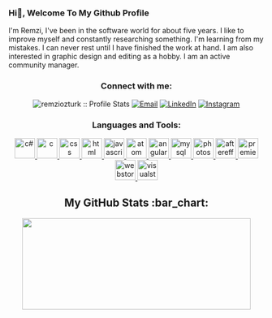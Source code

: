 ### Hi👋, Welcome To My Github Profile

I'm Remzi, I've been in the software world for about five years. I like to improve myself and constantly researching something. I'm learning from my mistakes. I can never rest until I have finished the work at hand. I am also interested in graphic design and editing as a hobby.
I am an active community manager. 
<h3 align="center">Connect with me:</h3>

<p align="center">
<img src="https://komarev.com/ghpvc/?username=remziozturk0&color=green" alt="remziozturk :: Profile Stats"></a>
<a href="mailto:remziramseyozturk@gmail.com"><img alt="Email" src="https://img.shields.io/badge/Email-remziramseyozturk@gmail.com-blue?style=flat&logo=gmail"></a>
<a href="https://www.linkedin.com/in/remzi-%C3%B6zt%C3%BCrk-2454b9226/" target="_blank"><img alt="LinkedIn" src="https://img.shields.io/badge/LinkedIn-@remziozturk-blue?style=flat&logo=linkedin"></a>
<a href="https://www.instagram.com/remzi.ozt/"><img alt="Instagram" src="https://img.shields.io/badge/Instagram-remzi.ozt-black?style=flat-square&logo=instagram"></a>
</p>

<h3 align="center">Languages and Tools:</h3>
<p align="center">
<a href="https://www.w3schools.com/cs/index.php" target="_blank"> <img src="https://cdn.worldvectorlogo.com/logos/c--4.svg" alt="c#" width="40" height="40"/> </a> 
<a href="https://www.w3schools.com/c/index.php" target="_blank"> <img src="https://cdn.worldvectorlogo.com/logos/c-1.svg" alt="c" width="40" height="40"/> </a> 
<a href="https://www.w3schools.com/css" target="_blank"> <img src="https://cdn.worldvectorlogo.com/logos/css-3.svg" alt="css" width="40" height="40"/> </a> 
<a href="https://www.w3schools.com/html/" target="_blank"> <img src="https://cdn.worldvectorlogo.com/logos/html-1.svg" alt="html" width="40" height="40"/> </a> 
<a href="https://www.javascript.com/" target="_blank"> <img src="https://cdn.worldvectorlogo.com/logos/javascript-1.svg" alt="javascript" width="40" height="40"/> 
</a> 
<a href="https://atom.io/" target="_blank"> <img src="https://cdn.worldvectorlogo.com/logos/atom-4.svg" alt="atom" width="40" height="40"/> </a> 
<a href="https://angular.io/" target="_blank"> <img src="https://cdn.worldvectorlogo.com/logos/angular-icon-1.svg" alt="angular" width="40" height="40"/> 
</a> 
<a href="https://www.mysql.com/" target="_blank"> <img src="https://cdn.worldvectorlogo.com/logos/mysql-6.svg" alt="mysql" width="40" height="40"/> </a> <a href="https://www.adobe.com/tr/products/photoshop.html?skwcid=AL!3085!3!340872550298!e!!g!!photoshop&mv=search&sdid=LZ32SYVR&ef_id=CjwKCAiAvaGRBhBlEiwAiY-yMHCejlh4kcvGyRaqwmYgwmyqWYGyGODR9EsBJ2fV6kRhO7a4nJwwwxoC0B0QAvD_BwE:G:s&s_kwcid=AL!3085!3!340872550298!e!!g!!photoshop!1448694214!55308397806&gclid=CjwKCAiAvaGRBhBlEiwAiY-yMHCejlh4kcvGyRaqwmYgwmyqWYGyGODR9EsBJ2fV6kRhO7a4nJwwwxoC0B0QAvD_BwE" target="_blank"> <img src="https://cdn.worldvectorlogo.com/logos/photoshop-cc-4.svg" alt="photoshop" width="40" height="40"/> 
</a> 
<a href="https://www.adobe.com/tr/products/aftereffects.html?skwcid=AL!3085!3!340820991279!e!!g!!after%20effects&mv=search&sdid=MYYBRYZH&ef_id=CjwKCAiAvaGRBhBlEiwAiY-yMC0YymFkeB_biqX0G_6BBrJ0583ppltM0P_SMYmJxkaA6dHNeOSrIhoCUYgQAvD_BwE:G:s&s_kwcid=AL!3085!3!340820991279!e!!g!!after%20effects!1448694139!55308614566&gclid=CjwKCAiAvaGRBhBlEiwAiY-yMC0YymFkeB_biqX0G_6BBrJ0583ppltM0P_SMYmJxkaA6dHNeOSrIhoCUYgQAvD_BwE" target="_blank"> <img src="https://cdn.worldvectorlogo.com/logos/after-effects-cc.svg" alt="aftereffects" width="40" height="40"/> 
</a> 
<a href="https://www.adobe.com/tr/products/premiere.html?skwcid=AL!3085!3!340843975117!e!!g!!premiere&mv=search&sdid=LQLZT7BT&ef_id=CjwKCAiAvaGRBhBlEiwAiY-yMLmkOyRH-Tq_QzFxURvwl8crBcUpUbFp9YLGiHsgvym5NQKHl2vhcxoCLccQAvD_BwE:G:s&s_kwcid=AL!3085!3!340843975117!e!!g!!premiere!1448694421!55308406446&gclid=CjwKCAiAvaGRBhBlEiwAiY-yMLmkOyRH-Tq_QzFxURvwl8crBcUpUbFp9YLGiHsgvym5NQKHl2vhcxoCLccQAvD_BwE" target="_blank"> <img src="https://cdn.worldvectorlogo.com/logos/premiere-cc.svg" alt="premiere" width="40" height="40"/> </a> 
<a href="https://www.jetbrains.com/webstorm/" target="_blank"> <img src="https://cdn.worldvectorlogo.com/logos/webstorm-icon.svg" alt="webstorm" width="40" height="40"/> </a> 
<a href="https://code.visualstudio.com/" target="_blank"> <img src="https://cdn.worldvectorlogo.com/logos/visual-studio-code-1.svg" alt="visualstudio" width="40" height="40"/> 
</a> 



<h2 align="center">My GitHub Stats :bar_chart:</h2>
<p align="center">
  <img src="https://github-readme-stats.vercel.app/api?username=remziozturk0&show_icons=true&theme=tokyonight" width="450" height="180">
</p>

[0]: https://www.mobiler.dev/
[1]: https://www.futag.net/
